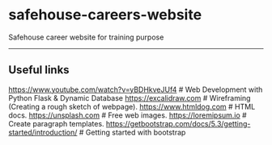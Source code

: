 # safehouse-careers-website
Safehouse career website for training purpose

--- 

## Useful links 
https://www.youtube.com/watch?v=yBDHkveJUf4  # Web Development with Python Flask & Dynamic Database
https://excalidraw.com        # Wireframing (Creating a rough sketch of webpage).
https://www.htmldog.com       # HTML docs.
https://unsplash.com          # Free web images. 
https://loremipsum.io         # Create paragraph templates.
https://getbootstrap.com/docs/5.3/getting-started/introduction/     # Getting started with bootstrap



